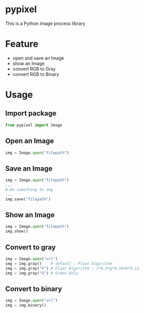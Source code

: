 # pypixel

This is a Python image process library

# Feature

- open and save an Image 
- show an Image
- convert RGB to Gray
- convert RGB to Binary

# Usage

## Import package

```py
from pypixel import Image
```

## Open an Image

```py
img = Image.open("filepath")
```

## Save an Image

```py
img = Image.open("filepath")
...
# Do something to img
...
img.save("filepath")
```

## Show an Image

```py
img = Image.open("filepath")
img.show()
```

## Convert to gray

```py
img = Image.open("url")
img = img.gray()    # default : Float Algorithm
img = img.gray("F") # Float Algorithm : r*0.3+g*0.59+b*0.11
img = img.gray("G") # Green Only
```

## Convert to binary
```py
img = Image.open("url")
img = img.binary()
```
